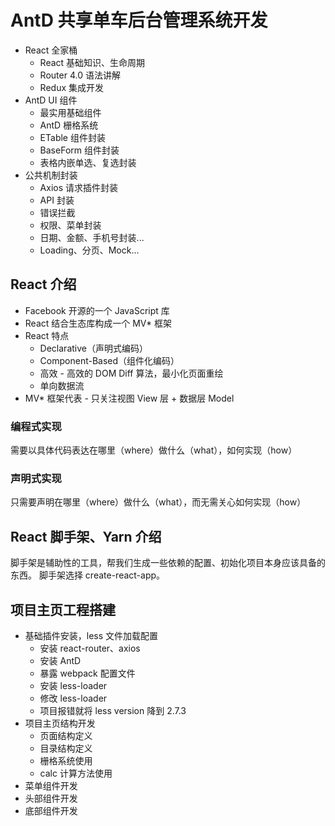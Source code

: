 # AntD 共享单车后台管理系统开发

- React 全家桶
  - React 基础知识、生命周期
  - Router 4.0 语法讲解
  - Redux 集成开发
- AntD UI 组件
  - 最实用基础组件
  - AntD 栅格系统
  - ETable 组件封装
  - BaseForm 组件封装
  - 表格内嵌单选、复选封装
- 公共机制封装
  - Axios 请求插件封装
  - API 封装
  - 错误拦截
  - 权限、菜单封装
  - 日期、金额、手机号封装...
  - Loading、分页、Mock...

## React 介绍

- Facebook 开源的一个 JavaScript 库
- React 结合生态库构成一个 MV* 框架
- React 特点
  - Declarative（声明式编码）
  - Component-Based（组件化编码）
  - 高效 - 高效的 DOM Diff 算法，最小化页面重绘
  - 单向数据流
- MV* 框架代表 - 只关注视图 View 层 + 数据层 Model

### 编程式实现

需要以具体代码表达在哪里（where）做什么（what），如何实现（how）

### 声明式实现

只需要声明在哪里（where）做什么（what），而无需关心如何实现（how）

## React 脚手架、Yarn 介绍

脚手架是辅助性的工具，帮我们生成一些依赖的配置、初始化项目本身应该具备的东西。
脚手架选择 create-react-app。

## 项目主页工程搭建

- 基础插件安装，less 文件加载配置
  - 安装 react-router、axios
  - 安装 AntD
  - 暴露 webpack 配置文件
  - 安装 less-loader
  - 修改 less-loader
  - 项目报错就将 less version 降到 2.7.3
- 项目主页结构开发
  - 页面结构定义
  - 目录结构定义
  - 栅格系统使用
  - calc 计算方法使用
- 菜单组件开发
- 头部组件开发
- 底部组件开发
  